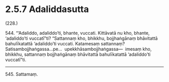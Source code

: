 

# 2.5.7 Adaliddasutta




(228.)

544\. “‘Adaliddo, adaliddo’ti, bhante, vuccati. Kittāvatā nu kho, bhante, ‘adaliddo’ti vuccatī”ti? “Sattannaṃ kho, bhikkhu, bojjhaṅgānaṃ bhāvitattā bahulīkatattā ‘adaliddo’ti vuccati. Katamesaṃ sattannaṃ? Satisambojjhaṅgassa…pe…  upekkhāsambojjhaṅgassa—  imesaṃ kho, bhikkhu, sattannaṃ bojjhaṅgānaṃ bhāvitattā bahulīkatattā ‘adaliddo’ti vuccatī”ti.

---

545\. Sattamaṃ.





